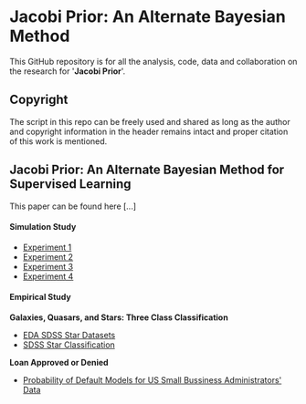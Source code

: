 # Jacobi Prior: An Alternate Bayesian Method 

This GitHub repository is for all the analysis, code, data and collaboration on the research for '**Jacobi Prior**'.


## Copyright

The script in this repo can be freely used and shared as long as the author and copyright information in the header remains intact and proper citation of this work is mentioned.

## Jacobi Prior: An Alternate Bayesian Method for Supervised Learning

This paper can be found here [...]

#### Simulation Study

+ [Experiment 1](https://htmlpreview.github.io/?https://github.com/sourish-cmi/Jacobi-Prior/blob/main/experiment_1_simlulation_for_binom_reg.html)
+ [Experiment 2](https://htmlpreview.github.io/?https://github.com/sourish-cmi/Jacobi-Prior/blob/main/experiment_2_simlulation_for_binom_reg.html)
+ [Experiment 3](https://htmlpreview.github.io/?https://github.com/sourish-cmi/Jacobi-Prior/blob/main/experiment_3_simlulation_for_Poisson_reg.html)
+ [Experiment 4](https://htmlpreview.github.io/?https://github.com/sourish-cmi/Jacobi-Prior/blob/main/experiment_4_simulation_for_Multinomial_Reg.html)

#### Empirical Study

**Galaxies, Quasars, and Stars: Three Class Classification**

+ [EDA SDSS Star Datasets](https://htmlpreview.github.io/?https://github.com/sourish-cmi/Jacobi-Prior/blob/main/SDSS_star_dataset_EDA.html) 
+ [SDSS Star Classification](https://htmlpreview.github.io/?https://github.com/sourish-cmi/Jacobi-Prior/blob/main/SDSS_star_classification_model.html)

**Loan Approved or Denied**

+ [Probability of Default Models for US Small Bussiness Administrators' Data](https://htmlpreview.github.io/?https://github.com/sourish-cmi/Jacobi-Prior/blob/main/USA_SBA_Loan_Approve.html)



